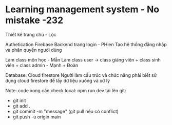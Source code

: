 # Learning management system - No mistake -232

Thiết kế trang chủ - Lộc

Authetication Firebase
Backend trang login - PHien
Tạo hệ thống đăng nhập và phân quyền người dùng

Làm class môn học - Mẫn
Làm class user -> class giảng viên + class sinh viên + class admin - Mạnh + Đoàn

Database: Cloud firestore
Người làm cấu trúc và chức năng phải biết sử dụng cloud firestore để lấy dữ liệu xuống và xử lý


Note:
code xong cần check local: npm run dev
tải lên git:
+ git init
+ git add .
+ git commit -m "message"
  (git pull nếu có conflict)
+ git push -u origin main
